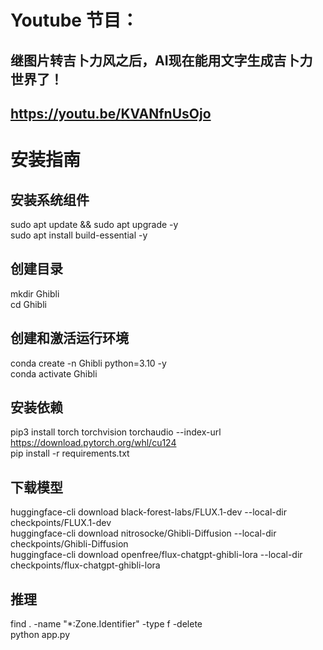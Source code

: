 # Youtube 节目：
## 继图片转吉卜力风之后，AI现在能用文字生成吉卜力世界了！
## https://youtu.be/KVANfnUsOjo

# 安装指南

## 安装系统组件
sudo apt update && sudo apt upgrade -y  
sudo apt install build-essential -y    
   
## 创建目录
mkdir Ghibli  
cd Ghibli  

## 创建和激活运行环境
conda create -n Ghibli python=3.10 -y  
conda activate Ghibli  

## 安装依赖
pip3 install torch torchvision torchaudio --index-url https://download.pytorch.org/whl/cu124  
pip install -r requirements.txt  

## 下载模型
huggingface-cli download black-forest-labs/FLUX.1-dev --local-dir checkpoints/FLUX.1-dev   
huggingface-cli download nitrosocke/Ghibli-Diffusion --local-dir checkpoints/Ghibli-Diffusion  
huggingface-cli download openfree/flux-chatgpt-ghibli-lora --local-dir checkpoints/flux-chatgpt-ghibli-lora  

## 推理
find . -name "*:Zone.Identifier" -type f -delete    
python app.py  



 
















